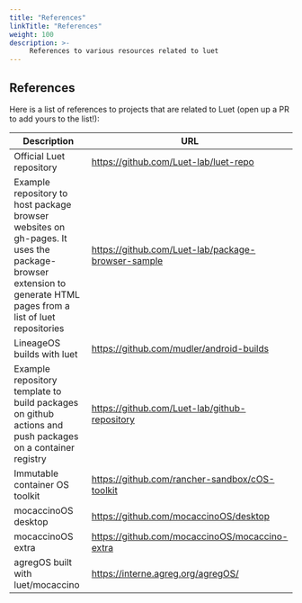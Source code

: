 ```yaml
---
title: "References"
linkTitle: "References"
weight: 100
description: >-
     References to various resources related to luet
---
```


## References

Here is a list of references to projects that are related to Luet (open up a PR to add yours to the list!):

| Description                                                                                                                                                    | URL                                                |
|----------------------------------------------------------------------------------------------------------------------------------------------------------------|----------------------------------------------------|
| Official Luet repository                                                                                                                                       | https://github.com/Luet-lab/luet-repo              |
| Example repository to host package browser websites on gh-pages. It uses the package-browser extension to generate HTML pages from a list of luet repositories | https://github.com/Luet-lab/package-browser-sample |
| LineageOS builds with luet                                                                                                                                     | https://github.com/mudler/android-builds           |
| Example repository template to build packages on github actions and push packages on a container registry                                                                                                                                     | https://github.com/Luet-lab/github-repository           |
| Immutable container OS toolkit                                                                                                                                 | https://github.com/rancher-sandbox/cOS-toolkit     |
| mocaccinoOS desktop                                                                                                                                 | https://github.com/mocaccinoOS/desktop     |
| mocaccinoOS extra                                                                                                                                 | https://github.com/mocaccinoOS/mocaccino-extra     |
| agregOS built with luet/mocaccino | https://interne.agreg.org/agregOS/ |
